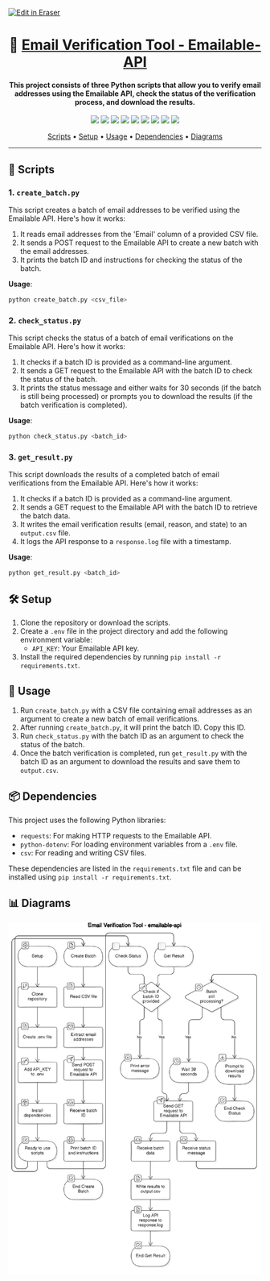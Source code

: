 <p><a target="_blank" href="https://app.eraser.io/workspace/ESN7oNzt0MgX2rhjNflR" id="edit-in-eraser-github-link"><img alt="Edit in Eraser" src="https://firebasestorage.googleapis.com/v0/b/second-petal-295822.appspot.com/o/images%2Fgithub%2FOpen%20in%20Eraser.svg?alt=media&amp;token=968381c8-a7e7-472a-8ed6-4a6626da5501"></a></p>

<h1 align="center">📧 <a href="https://github.com/ronknight/emailable-api">Email Verification Tool - Emailable-API</a></h1>

<h4 align="center">This project consists of three Python scripts that allow you to verify email addresses using the Emailable API, check the status of the verification process, and download the results.</h4>

<p align="center">
<a href="https://twitter.com/PinoyITSolution"><img src="https://img.shields.io/twitter/follow/PinoyITSolution?style=social"></a>
<a href="https://github.com/ronknight?tab=followers"><img src="https://img.shields.io/github/followers/ronknight?style=social"></a>
<a href="https://github.com/ronknight/ronknight/stargazers"><img src="https://img.shields.io/github/stars/BEPb/BEPb.svg?logo=github"></a>
<a href="https://github.com/ronknight/ronknight/network/members"><img src="https://img.shields.io/github/forks/BEPb/BEPb.svg?color=blue&logo=github"></a>
  <a href="https://youtube.com/@PinoyITSolution"><img src="https://img.shields.io/youtube/channel/subscribers/UCeoETAlg3skyMcQPqr97omg"></a>
<a href="https://github.com/ronknight/emailable-api/issues"><img src="https://img.shields.io/badge/contributions-welcome-brightgreen.svg?style=flat"></a>
<a href="https://github.com/ronknight/emailable-api/blob/master/LICENSE"><img src="https://img.shields.io/badge/License-MIT-yellow.svg"></a>
<a href="#"><img src="https://img.shields.io/badge/Made%20with-Python-1f425f.svg"></a>
<a href="https://github.com/ronknight"><img src="https://img.shields.io/badge/Made%20with%20%F0%9F%A4%8D%20by%20-%20Ronknight%20-%20red"></a>
</p>

<p align="center">
  <a href="#scripts">Scripts</a> •
  <a href="#setup">Setup</a> •
  <a href="#usage">Usage</a> •
  <a href="#dependencies">Dependencies</a> •
  <a href="#diagrams">Diagrams</a>
</p>

---

## 📜 Scripts

### 1. `create_batch.py` 
This script creates a batch of email addresses to be verified using the Emailable API. Here's how it works:

1. It reads email addresses from the 'Email' column of a provided CSV file.
2. It sends a POST request to the Emailable API to create a new batch with the email addresses.
3. It prints the batch ID and instructions for checking the status of the batch.

**Usage**:

```bash
python create_batch.py <csv_file>
```

### 2. `check_status.py` 
This script checks the status of a batch of email verifications on the Emailable API. Here's how it works:

1. It checks if a batch ID is provided as a command-line argument.
2. It sends a GET request to the Emailable API with the batch ID to check the status of the batch.
3. It prints the status message and either waits for 30 seconds (if the batch is still being processed) or prompts you to download the results (if the batch verification is completed).

**Usage**:

```bash
python check_status.py <batch_id>
```

### 3. `get_result.py` 
This script downloads the results of a completed batch of email verifications from the Emailable API. Here's how it works:

1. It checks if a batch ID is provided as a command-line argument.
2. It sends a GET request to the Emailable API with the batch ID to retrieve the batch data.
3. It writes the email verification results (email, reason, and state) to an `output.csv` file.
4. It logs the API response to a `response.log` file with a timestamp.

**Usage**:

```bash
python get_result.py <batch_id>
```

## 🛠️ Setup

1. Clone the repository or download the scripts.
2. Create a `.env` file in the project directory and add the following environment variable:
    - `API_KEY`: Your Emailable API key.
3. Install the required dependencies by running `pip install -r requirements.txt`.

## 🚀 Usage

1. Run `create_batch.py` with a CSV file containing email addresses as an argument to create a new batch of email verifications.
2. After running `create_batch.py`, it will print the batch ID. Copy this ID.
3. Run `check_status.py` with the batch ID as an argument to check the status of the batch.
4. Once the batch verification is completed, run `get_result.py` with the batch ID as an argument to download the results and save them to `output.csv`.

## 📦 Dependencies

This project uses the following Python libraries:

- `requests`: For making HTTP requests to the Emailable API.
- `python-dotenv`: For loading environment variables from a `.env` file.
- `csv`: For reading and writing CSV files.

These dependencies are listed in the `requirements.txt` file and can be installed using `pip install -r requirements.txt`.

## 📊 Diagrams

<!-- eraser-additional-files -->
<a href="/README-Email Verification Tool - emailable-api-1.eraserdiagram" data-element-id="P7ugdkr9ARMh15Eb3dhmU"><img src="/.eraser/ESN7oNzt0MgX2rhjNflR___3Jivg2tjMecMlrHwbIVIBR8f7U03___---diagram----3eace891d68cdf9c15a8b75004ac1a6e-Email-Verification-Tool---emailable-api.png" alt="" data-element-id="P7ugdkr9ARMh15Eb3dhmU" /></a>
<!-- end-eraser-additional-files -->
